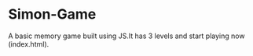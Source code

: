 # Simon-Game

A basic memory game built using JS.It has 3 levels and start playing now (index.html). 
